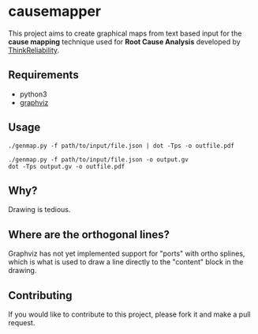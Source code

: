 # causemapper

This project aims to create graphical maps from text based input for the **cause mapping** technique used for **Root Cause Analysis** developed by [ThinkReliability](http://www.thinkreliability.com/).

## Requirements
 * python3
 * [graphviz](http://www.graphviz.org/)

## Usage
```
./genmap.py -f path/to/input/file.json | dot -Tps -o outfile.pdf
```
```
./genmap.py -f path/to/input/file.json -o output.gv
dot -Tps output.gv -o outfile.pdf
```

## Why?
Drawing is tedious.

## Where are the orthogonal lines?
Graphviz has not yet implemented support for "ports" with ortho splines, which is what is used to draw a line directly to the "content" block in the drawing.

## Contributing
If you would like to contribute to this project, please fork it and make a pull request.
